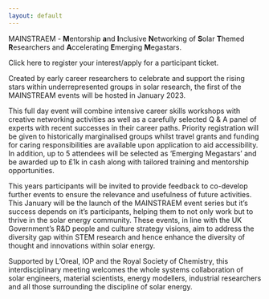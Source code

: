 ```yaml
---
layout: default
---
```


MAINSTRAEM - **M**entorship **a**nd **I**nclusive **N**etworking of **S**olar **T**hemed **R**esearchers and **A**ccelerating **E**merging **M**egastars.

Click here to register your interest/apply for a participant ticket.

Created by early career researchers to celebrate and support the rising stars within underrepresented groups in solar research, the first of the MAINSTREAM events will be hosted in January 2023.

This full day event will combine intensive career skills workshops with creative networking activities as well as a carefully selected Q & A panel of experts with recent successes in their career paths. Priority registration will be given to historically marginalised groups whilst travel grants and funding for caring responsibilities are available upon application to aid accessibility. In addition, up to 5 attendees will be selected as ‘Emerging Megastars’ and be awarded up to £1k in cash along with tailored training and mentorship opportunities.

This years participants will be invited to provide feedback to co-develop further events to ensure the relevance and usefulness of future activities. This January will be the launch of the MAINSTRAEM event series but it’s success depends on it’s participants, helping them to not only work but to thrive in the solar energy community. These events, in line with the UK Government’s R&D people and culture strategy visions, aim to address the diversity gap within STEM research and hence enhance the diversity of thought and innovations within solar energy. 

Supported by L’Oreal, IOP and the Royal Society of Chemistry, this interdisciplinary meeting welcomes the whole systems collaboration of solar engineers, material scientists, energy modellers, industrial researchers and all those surrounding the discipline of solar energy. 



